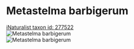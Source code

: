 
Metastelma barbigerum
=====================
  
[iNaturalist taxon id: 277522](https://www.inaturalist.org/taxa/277522)  
![Metastelma barbigerum](https://inaturalist-open-data.s3.amazonaws.com/photos/157012993/medium.jpg)  
![Metastelma barbigerum](https://inaturalist-open-data.s3.amazonaws.com/photos/157012993/medium.jpg)